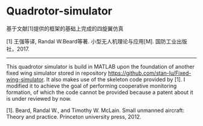 # Quadrotor-simulator

基于文献[1]提供的框架的基础上完成的四旋翼仿真

[1] 王强等译, Randal W.Beard等著. 小型无人机理论与应用[M]. 国防工业出版社，2017.
****
This quadrotor simulator is build in MATLAB upon the foundation of another fixed wing simulator stored in repository https://github.com/stan-lu/Fixed-wing-simulator. It also makes use of the skeleton code provided by [1]. I modified it to achieve the goal of performing cooperative monitoring formation, of which the code cannot be provided because a patent about it is under reviewed by now.

[1]. Beard, Randal W., and Timothy W. McLain. Small unmanned aircraft: Theory and practice. Princeton university press, 2012.
